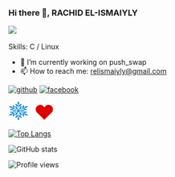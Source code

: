 ### Hi there 👋, RACHID EL-ISMAIYLY
![](https://cdn.dribbble.com/users/1162077/screenshots/3848914/programmer.gif)


Skills: C / Linux

- 🔭 I’m currently working on push_swap 
- 📫 How to reach me: relismaiyly@gmail.com 


[<img src='https://cdn.jsdelivr.net/npm/simple-icons@3.0.1/icons/github.svg' alt='github' height='40'>](https://github.com/rel-isma)  [<img src='https://cdn.jsdelivr.net/npm/simple-icons@3.0.1/icons/facebook.svg' alt='facebook' height='40'>](https://www.facebook.com/https://www.facebook.com/relismaiyly/)  

<a href='https://archiveprogram.github.com/'><img src='https://raw.githubusercontent.com/acervenky/animated-github-badges/master/assets/acbadge.gif' width='40' height='40'></a> <a href='https://docs.github.com/en/github/supporting-the-open-source-community-with-github-sponsors'><img src='https://raw.githubusercontent.com/acervenky/animated-github-badges/master/assets/sponsorbadge.gif' width='35' height='35'></a> 

[![Top Langs](https://github-readme-stats.vercel.app/api/top-langs/?username=rel-isma)](https://github.com/anuraghazra/github-readme-stats)

![GitHub stats](https://github-readme-stats.vercel.app/api?username=rel-isma&show_icons=true&count_private=true)  

![Profile views](https://gpvc.arturio.dev/rel-isma)  
